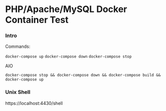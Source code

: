 PHP/Apache/MySQL Docker Container Test
======================================

### Intro

Commands:

`docker-compose up` 
`docker-compose down`
`docker-compose stop`

AIO

`docker-compose stop && docker-compose down && docker-compose build && docker-compose up`

### Unix Shell

https://localhost:4430/shell